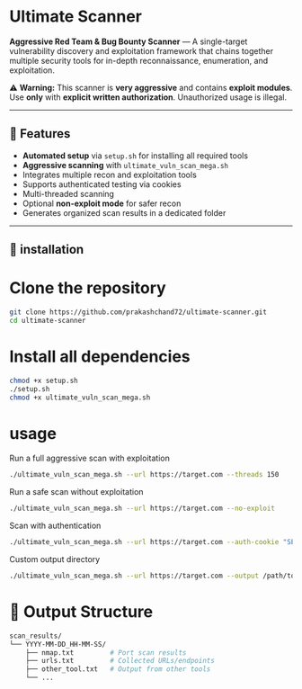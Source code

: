 # Ultimate Scanner

**Aggressive Red Team & Bug Bounty Scanner** — A single-target vulnerability discovery and exploitation framework that chains together multiple security tools for in-depth reconnaissance, enumeration, and exploitation.  

⚠ **Warning:** This scanner is **very aggressive** and contains **exploit modules**.  
Use **only** with **explicit written authorization**. Unauthorized usage is illegal.

---

## 📌 Features
- **Automated setup** via `setup.sh` for installing all required tools
- **Aggressive scanning** with `ultimate_vuln_scan_mega.sh`
- Integrates multiple recon and exploitation tools
- Supports authenticated testing via cookies
- Multi-threaded scanning
- Optional **non-exploit mode** for safer recon
- Generates organized scan results in a dedicated folder

---

## 📂 installation
# Clone the repository
```sh
git clone https://github.com/prakashchand72/ultimate-scanner.git
cd ultimate-scanner
```
# Install all dependencies
```sh
chmod +x setup.sh
./setup.sh
chmod +x ultimate_vuln_scan_mega.sh
```
# usage
Run a full aggressive scan with exploitation
```sh
./ultimate_vuln_scan_mega.sh --url https://target.com --threads 150
```
Run a safe scan without exploitation
```sh
./ultimate_vuln_scan_mega.sh --url https://target.com --no-exploit
```
Scan with authentication
```sh
./ultimate_vuln_scan_mega.sh --url https://target.com --auth-cookie "SESSIONID=abc123"
```
Custom output directory
```sh
./ultimate_vuln_scan_mega.sh --url https://target.com --output /path/to/reports
```
# 📁 Output Structure
```sh
scan_results/
└── YYYY-MM-DD_HH-MM-SS/
    ├── nmap.txt         # Port scan results
    ├── urls.txt         # Collected URLs/endpoints
    ├── other_tool.txt   # Output from other tools
    └── ...
```
